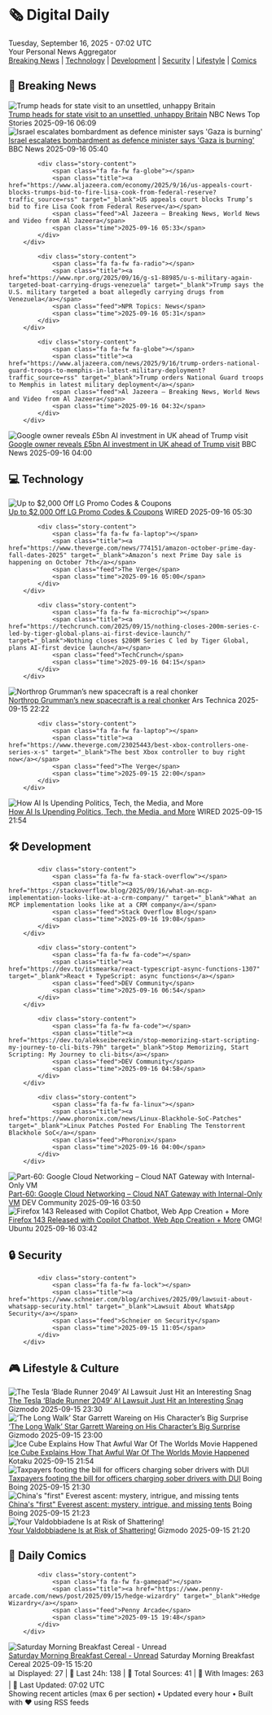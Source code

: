 <!-- Processing 54 RSS feeds at 2025-09-16 07:02:27 UTC -->
<!-- Processing: XKCD -->
<!-- Processing: Saturday Morning Breakfast Cereal -->
<!-- Processing: Garfield -->
<!-- Processing: Dilbert -->
<!-- Processing: CNN Top Stories -->
<!-- Processing: BBC Breaking News -->
<!-- Processing: Reuters Top News -->
<!-- Processing: NBC News Breaking -->
<!-- Processing: Guardian World News -->
<!-- Processing: TechCrunch -->
<!-- Processing: O'Reilly Radar -->
<!-- Processing: WIRED -->
<!-- Processing: Slashdot -->
<!-- Processing: Lobsters Python -->
<!-- Processing: Hacker News -->
<!-- Processing: Dev.to -->
<!-- Processing: Phoronix Linux News -->
<!-- Processing: It's FOSS -->
<!-- Processing: OMG! Ubuntu -->
<!-- Processing: DistroWatch -->
<!-- Processing: Linux.com -->
<!-- Processing: Ubuntu Blog -->
<!-- Processing: GitHub Blog -->
<!-- Processing: DZone -->
<!-- Processing: Martin Fowler -->
<!-- Processing: Coding Horror -->
<!-- Processing: Lifehacker -->
<!-- Processing: Boing Boing -->
<!-- Processing: Schneier on Security -->
<!-- Generated 3 new posts out of 29 feeds processed -->
<div class="newspaper-header">
    <h1 class="newspaper-title">🗞️ Digital Daily</h1>
    <div class="newspaper-date">Tuesday, September 16, 2025 - 07:02 UTC</div>
    <div class="newspaper-subtitle">Your Personal News Aggregator</div>
</div>

<div class="newspaper-nav">
    <a href="#breaking">Breaking News</a> |
    <a href="#tech">Technology</a> |
    <a href="#dev">Development</a> |
    <a href="#security">Security</a> |
    <a href="#lifestyle">Lifestyle</a> |
    <a href="#webcomics">Comics</a>
</div>

<div class="news-section breaking-news" id="breaking">
<h2 class="section-header">🚨 Breaking News</h2>
<div class="stories-container">
<div class="story">
            <img src="https://media-cldnry.s-nbcnews.com/image/upload/t_fit_1500w/rockcms/2025-07/250728-donald-trump-keir-starmer-mn-1340-19df63.jpg" alt="Trump heads for state visit to an unsettled, unhappy Britain" class="story-image" loading="lazy" onerror="this.style.display='none'">
            <div class="story-content">
                <span class="fa fa-fw fa-broadcast-tower"></span>
                <span class="title"><a href="https://www.nbcnews.com/world/united-kingdom/trump-state-visit-britain-starmer-king-charles-royals-rcna231109" target="_blank">Trump heads for state visit to an unsettled, unhappy Britain</a></span>
                <span class="feed">NBC News Top Stories</span>
                <span class="time">2025-09-16 06:09</span>
            </div>
        </div>
<div class="story">
            <img src="https://ichef.bbci.co.uk/ace/standard/240/cpsprodpb/e9d9/live/c8e5c450-92c1-11f0-84c8-99de564f0440.jpg" alt="Israel escalates bombardment as defence minister says &#x27;Gaza is burning&#x27;" class="story-image" loading="lazy" onerror="this.style.display='none'">
            <div class="story-content">
                <span class="fa fa-fw fa-earth-americas"></span>
                <span class="title"><a href="https://www.bbc.com/news/articles/c749q1245pwo?at_medium=RSS&at_campaign=rss" target="_blank">Israel escalates bombardment as defence minister says &#x27;Gaza is burning&#x27;</a></span>
                <span class="feed">BBC News</span>
                <span class="time">2025-09-16 05:40</span>
            </div>
        </div>
<div class="story">
            
            <div class="story-content">
                <span class="fa fa-fw fa-globe"></span>
                <span class="title"><a href="https://www.aljazeera.com/economy/2025/9/16/us-appeals-court-blocks-trumps-bid-to-fire-lisa-cook-from-federal-reserve?traffic_source=rss" target="_blank">US appeals court blocks Trump’s bid to fire Lisa Cook from Federal Reserve</a></span>
                <span class="feed">Al Jazeera – Breaking News, World News and Video from Al Jazeera</span>
                <span class="time">2025-09-16 05:33</span>
            </div>
        </div>
<div class="story">
            
            <div class="story-content">
                <span class="fa fa-fw fa-radio"></span>
                <span class="title"><a href="https://www.npr.org/2025/09/16/g-s1-88985/u-s-military-again-targeted-boat-carrying-drugs-venezuela" target="_blank">Trump says the U.S. military targeted a boat allegedly carrying drugs from Venezuela</a></span>
                <span class="feed">NPR Topics: News</span>
                <span class="time">2025-09-16 05:31</span>
            </div>
        </div>
<div class="story">
            
            <div class="story-content">
                <span class="fa fa-fw fa-globe"></span>
                <span class="title"><a href="https://www.aljazeera.com/news/2025/9/16/trump-orders-national-guard-troops-to-memphis-in-latest-military-deployment?traffic_source=rss" target="_blank">Trump orders National Guard troops to Memphis in latest military deployment</a></span>
                <span class="feed">Al Jazeera – Breaking News, World News and Video from Al Jazeera</span>
                <span class="time">2025-09-16 04:32</span>
            </div>
        </div>
<div class="story">
            <img src="https://ichef.bbci.co.uk/ace/standard/240/cpsprodpb/389b/live/674d8820-9287-11f0-a951-dbb92f84a2fc.jpg" alt="Google owner reveals £5bn AI investment in UK ahead of Trump visit" class="story-image" loading="lazy" onerror="this.style.display='none'">
            <div class="story-content">
                <span class="fa fa-fw fa-flag"></span>
                <span class="title"><a href="https://www.bbc.com/news/articles/crmek723dz9o?at_medium=RSS&at_campaign=rss" target="_blank">Google owner reveals £5bn AI investment in UK ahead of Trump visit</a></span>
                <span class="feed">BBC News</span>
                <span class="time">2025-09-16 04:00</span>
            </div>
        </div>
</div>
</div>
<div class="news-section tech-news" id="tech">
<h2 class="section-header">💻 Technology</h2>
<div class="stories-container">
<div class="story">
            <img src="https://media.wired.com/photos/67b63b985a505b018b67ed90/master/pass/WIRED-Coupons-R2_17.png" alt="Up to $2,000 Off LG Promo Codes &amp; Coupons" class="story-image" loading="lazy" onerror="this.style.display='none'">
            <div class="story-content">
                <span class="fa fa-fw fa-bolt"></span>
                <span class="title"><a href="https://www.wired.com/story/lg-promo-code/" target="_blank">Up to $2,000 Off LG Promo Codes &amp; Coupons</a></span>
                <span class="feed">WIRED</span>
                <span class="time">2025-09-16 05:30</span>
            </div>
        </div>
<div class="story">
            
            <div class="story-content">
                <span class="fa fa-fw fa-laptop"></span>
                <span class="title"><a href="https://www.theverge.com/news/774151/amazon-october-prime-day-fall-dates-2025" target="_blank">Amazon’s next Prime Day sale is happening on October 7th</a></span>
                <span class="feed">The Verge</span>
                <span class="time">2025-09-16 05:00</span>
            </div>
        </div>
<div class="story">
            
            <div class="story-content">
                <span class="fa fa-fw fa-microchip"></span>
                <span class="title"><a href="https://techcrunch.com/2025/09/15/nothing-closes-200m-series-c-led-by-tiger-global-plans-ai-first-device-launch/" target="_blank">Nothing closes $200M Series C led by Tiger Global, plans AI-first device launch</a></span>
                <span class="feed">TechCrunch</span>
                <span class="time">2025-09-16 04:15</span>
            </div>
        </div>
<div class="story">
            <img src="https://cdn.arstechnica.net/wp-content/uploads/2025/09/ng23encap1-500x500.jpg" alt="Northrop Grumman’s new spacecraft is a real chonker" class="story-image" loading="lazy" onerror="this.style.display='none'">
            <div class="story-content">
                <span class="fa fa-fw fa-cog"></span>
                <span class="title"><a href="https://arstechnica.com/space/2025/09/northrop-grummans-new-spacecraft-is-a-real-chonker/" target="_blank">Northrop Grumman’s new spacecraft is a real chonker</a></span>
                <span class="feed">Ars Technica</span>
                <span class="time">2025-09-15 22:22</span>
            </div>
        </div>
<div class="story">
            
            <div class="story-content">
                <span class="fa fa-fw fa-laptop"></span>
                <span class="title"><a href="https://www.theverge.com/23025443/best-xbox-controllers-one-series-x-s" target="_blank">The best Xbox controller to buy right now</a></span>
                <span class="feed">The Verge</span>
                <span class="time">2025-09-15 22:00</span>
            </div>
        </div>
<div class="story">
            <img src="https://media.wired.com/photos/68c86db22eb1f38f93ca5ecb/master/pass/WIRED-AI-Summit-Roundup-Business-2235586965.jpg" alt="How AI Is Upending Politics, Tech, the Media, and More" class="story-image" loading="lazy" onerror="this.style.display='none'">
            <div class="story-content">
                <span class="fa fa-fw fa-bolt"></span>
                <span class="title"><a href="https://www.wired.com/story/wired-ai-summit-tech-politics-media/" target="_blank">How AI Is Upending Politics, Tech, the Media, and More</a></span>
                <span class="feed">WIRED</span>
                <span class="time">2025-09-15 21:54</span>
            </div>
        </div>
</div>
</div>
<div class="news-section dev-news" id="dev">
<h2 class="section-header">🛠️ Development</h2>
<div class="stories-container">
<div class="story">
            
            <div class="story-content">
                <span class="fa fa-fw fa-stack-overflow"></span>
                <span class="title"><a href="https://stackoverflow.blog/2025/09/16/what-an-mcp-implementation-looks-like-at-a-crm-company/" target="_blank">What an MCP implementation looks like at a CRM company</a></span>
                <span class="feed">Stack Overflow Blog</span>
                <span class="time">2025-09-16 19:08</span>
            </div>
        </div>
<div class="story">
            
            <div class="story-content">
                <span class="fa fa-fw fa-code"></span>
                <span class="title"><a href="https://dev.to/itsmearka/react-typescript-async-functions-1307" target="_blank">React + TypeScript: async functions</a></span>
                <span class="feed">DEV Community</span>
                <span class="time">2025-09-16 06:54</span>
            </div>
        </div>
<div class="story">
            
            <div class="story-content">
                <span class="fa fa-fw fa-code"></span>
                <span class="title"><a href="https://dev.to/alekseiberezkin/stop-memorizing-start-scripting-my-journey-to-cli-bits-79h" target="_blank">Stop Memorizing, Start Scripting: My Journey to cli-bits</a></span>
                <span class="feed">DEV Community</span>
                <span class="time">2025-09-16 04:58</span>
            </div>
        </div>
<div class="story">
            
            <div class="story-content">
                <span class="fa fa-fw fa-linux"></span>
                <span class="title"><a href="https://www.phoronix.com/news/Linux-Blackhole-SoC-Patches" target="_blank">Linux Patches Posted For Enabling The Tenstorrent Blackhole SoC</a></span>
                <span class="feed">Phoronix</span>
                <span class="time">2025-09-16 04:00</span>
            </div>
        </div>
<div class="story">
            <img src="https://media2.dev.to/dynamic/image/width=800%2Cheight=%2Cfit=scale-down%2Cgravity=auto%2Cformat=auto/https%3A%2F%2Fdev-to-uploads.s3.amazonaws.com%2Fuploads%2Farticles%2Fthocio221d7ag257l3uv.png" alt="Part-60: Google Cloud Networking – Cloud NAT Gateway with Internal-Only VM" class="story-image" loading="lazy" onerror="this.style.display='none'">
            <div class="story-content">
                <span class="fa fa-fw fa-code"></span>
                <span class="title"><a href="https://dev.to/latchudevops/part-60-google-cloud-networking-cloud-nat-gateway-with-internal-only-vm-5c2p" target="_blank">Part-60: Google Cloud Networking – Cloud NAT Gateway with Internal-Only VM</a></span>
                <span class="feed">DEV Community</span>
                <span class="time">2025-09-16 03:50</span>
            </div>
        </div>
<div class="story">
            <img src="https://i0.wp.com/www.omgubuntu.co.uk/wp-content/uploads/2025/09/Firefox-143.jpg?resize=406%2C232&amp;ssl=1" alt="Firefox 143 Released with Copilot Chatbot, Web App Creation + More" class="story-image" loading="lazy" onerror="this.style.display='none'">
            <div class="story-content">
                <span class="fa fa-fw fa-ubuntu"></span>
                <span class="title"><a href="https://www.omgubuntu.co.uk/2025/09/firefox-143-release-key-changes" target="_blank">Firefox 143 Released with Copilot Chatbot, Web App Creation + More</a></span>
                <span class="feed">OMG! Ubuntu</span>
                <span class="time">2025-09-16 03:42</span>
            </div>
        </div>
</div>
</div>
<div class="news-section security-news" id="security">
<h2 class="section-header">🔒 Security</h2>
<div class="stories-container">
<div class="story">
            
            <div class="story-content">
                <span class="fa fa-fw fa-lock"></span>
                <span class="title"><a href="https://www.schneier.com/blog/archives/2025/09/lawsuit-about-whatsapp-security.html" target="_blank">Lawsuit About WhatsApp Security</a></span>
                <span class="feed">Schneier on Security</span>
                <span class="time">2025-09-15 11:05</span>
            </div>
        </div>
</div>
</div>
<div class="news-section lifestyle-news" id="lifestyle">
<h2 class="section-header">🎮 Lifestyle & Culture</h2>
<div class="stories-container">
<div class="story">
            <img src="https://gizmodo.com/app/uploads/2025/08/bladerunner2049.jpg" alt="The Tesla ‘Blade Runner 2049’ AI Lawsuit Just Hit an Interesting Snag" class="story-image" loading="lazy" onerror="this.style.display='none'">
            <div class="story-content">
                <span class="fa fa-fw fa-computer"></span>
                <span class="title"><a href="https://gizmodo.com/the-tesla-blade-runner-2049-ai-lawsuit-just-hit-an-interesting-snag-2000659087" target="_blank">The Tesla ‘Blade Runner 2049’ AI Lawsuit Just Hit an Interesting Snag</a></span>
                <span class="feed">Gizmodo</span>
                <span class="time">2025-09-15 23:30</span>
            </div>
        </div>
<div class="story">
            <img src="https://gizmodo.com/app/uploads/2025/09/longwalkkids.jpg" alt="‘The Long Walk’ Star Garrett Wareing on His Character’s Big Surprise" class="story-image" loading="lazy" onerror="this.style.display='none'">
            <div class="story-content">
                <span class="fa fa-fw fa-computer"></span>
                <span class="title"><a href="https://gizmodo.com/long-walker-spoilers-billy-stebbins-garrett-wareing-mark-hamill-2000658947" target="_blank">‘The Long Walk’ Star Garrett Wareing on His Character’s Big Surprise</a></span>
                <span class="feed">Gizmodo</span>
                <span class="time">2025-09-15 23:00</span>
            </div>
        </div>
<div class="story">
            <img src="https://kotaku.com/app/uploads/2025/08/war2.jpg" alt="Ice Cube Explains How That Awful War Of The Worlds Movie Happened" class="story-image" loading="lazy" onerror="this.style.display='none'">
            <div class="story-content">
                <span class="fa fa-fw fa-gamepad"></span>
                <span class="title"><a href="https://kotaku.com/ice-cube-war-of-the-worlds-amazon-awful-worst-movie-kai-cenat-2000625785" target="_blank">Ice Cube Explains How That Awful War Of The Worlds Movie Happened</a></span>
                <span class="feed">Kotaku</span>
                <span class="time">2025-09-15 21:54</span>
            </div>
        </div>
<div class="story">
            <img src="https://i0.wp.com/boingboing.net/wp-content/uploads/2024/12/dui-e1757971791142.jpeg?fit=768%2C513&amp;quality=60&amp;ssl=1" alt="Taxpayers footing the bill for officers charging sober drivers with DUI" class="story-image" loading="lazy" onerror="this.style.display='none'">
            <div class="story-content">
                <span class="fa fa-fw fa-arrow-right"></span>
                <span class="title"><a href="https://boingboing.net/2025/09/15/taxpayers-footing-the-bill-for-officers-charging-sober-drivers-with-dui.html" target="_blank">Taxpayers footing the bill for officers charging sober drivers with DUI</a></span>
                <span class="feed">Boing Boing</span>
                <span class="time">2025-09-15 21:30</span>
            </div>
        </div>
<div class="story">
            <img src="https://i0.wp.com/boingboing.net/wp-content/uploads/2023/06/everest-e1755118144565.jpg?fit=768%2C512&amp;quality=60&amp;ssl=1" alt="China&#x27;s &quot;first&quot; Everest ascent: mystery, intrigue, and missing tents" class="story-image" loading="lazy" onerror="this.style.display='none'">
            <div class="story-content">
                <span class="fa fa-fw fa-arrow-right"></span>
                <span class="title"><a href="https://boingboing.net/2025/09/15/chinas-first-everest-ascent-mystery-intrigue-and-missing-tents.html" target="_blank">China&#x27;s &quot;first&quot; Everest ascent: mystery, intrigue, and missing tents</a></span>
                <span class="feed">Boing Boing</span>
                <span class="time">2025-09-15 21:23</span>
            </div>
        </div>
<div class="story">
            <img src="https://gizmodo.com/app/uploads/2025/09/costco-sign.jpg" alt="Your Valdobbiadene Is at Risk of Shattering!" class="story-image" loading="lazy" onerror="this.style.display='none'">
            <div class="story-content">
                <span class="fa fa-fw fa-computer"></span>
                <span class="title"><a href="https://gizmodo.com/your-valdobbiadene-is-at-risk-of-shattering-2000659020" target="_blank">Your Valdobbiadene Is at Risk of Shattering!</a></span>
                <span class="feed">Gizmodo</span>
                <span class="time">2025-09-15 21:20</span>
            </div>
        </div>
</div>
</div>
<div class="news-section webcomics-section" id="webcomics">
<h2 class="section-header">🎨 Daily Comics</h2>
<div class="stories-container">
<div class="story">
            
            <div class="story-content">
                <span class="fa fa-fw fa-gamepad"></span>
                <span class="title"><a href="https://www.penny-arcade.com/news/post/2025/09/15/hedge-wizardry" target="_blank">Hedge Wizardry</a></span>
                <span class="feed">Penny Arcade</span>
                <span class="time">2025-09-15 19:48</span>
            </div>
        </div>
<div class="story">
            <img src="https://www.smbc-comics.com/comics/1757808993-20250915.png" alt="Saturday Morning Breakfast Cereal - Unread" class="story-image" loading="lazy" onerror="this.style.display='none'">
            <div class="story-content">
                <span class="fa fa-fw fa-smile"></span>
                <span class="title"><a href="https://www.smbc-comics.com/comic/unread" target="_blank">Saturday Morning Breakfast Cereal - Unread</a></span>
                <span class="feed">Saturday Morning Breakfast Cereal</span>
                <span class="time">2025-09-15 15:20</span>
            </div>
        </div>
</div>
</div>

<div class="newspaper-footer">
    <div class="stats">
        📊 Displayed: 27 | 📅 Last 24h: 138 | 📡 Total Sources: 41 | 📸 With Images: 263 |
        🔄 Last Updated: 07:02 UTC
    </div>
    <div class="footer-note">
        Showing recent articles (max 6 per section) • Updated every hour • Built with ❤️ using RSS feeds
    </div>
</div>
